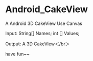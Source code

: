 # Android_CakeView    

A Android 3D CakeView Use Canvas   

Input: String[] Names;   int [] Values;   

Output: A 3D CakeView＜/br＞   

have fun~~   


